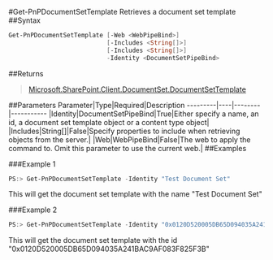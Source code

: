 #Get-PnPDocumentSetTemplate
Retrieves a document set template
##Syntax
```powershell
Get-PnPDocumentSetTemplate [-Web <WebPipeBind>]
                           [-Includes <String[]>]
                           [-Includes <String[]>]
                           -Identity <DocumentSetPipeBind>
```


##Returns
>[Microsoft.SharePoint.Client.DocumentSet.DocumentSetTemplate](https://msdn.microsoft.com/en-us/library/microsoft.sharepoint.client.documentset.documentsettemplate.aspx)

##Parameters
Parameter|Type|Required|Description
---------|----|--------|-----------
|Identity|DocumentSetPipeBind|True|Either specify a name, an id, a document set template object or a content type object|
|Includes|String[]|False|Specify properties to include when retrieving objects from the server.|
|Web|WebPipeBind|False|The web to apply the command to. Omit this parameter to use the current web.|
##Examples

###Example 1
```powershell
PS:> Get-PnPDocumentSetTemplate -Identity "Test Document Set"
```
This will get the document set template with the name "Test Document Set"

###Example 2
```powershell
PS:> Get-PnPDocumentSetTemplate -Identity "0x0120D520005DB65D094035A241BAC9AF083F825F3B"
```
This will get the document set template with the id "0x0120D520005DB65D094035A241BAC9AF083F825F3B"
